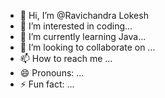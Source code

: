 - 👋 Hi, I’m @Ravichandra Lokesh
- 👀 I’m interested in coding...
- 🌱 I’m currently learning Java...
- 💞️ I’m looking to collaborate on ...
- 📫 How to reach me ...
- 😄 Pronouns: ...
- ⚡ Fun fact: ...

<!---
Shamravi17/Shamravi17 is a ✨ special ✨ repository because its `README.md` (this file) appears on your GitHub profile.
You can click the Preview link to take a look at your changes.
--->
